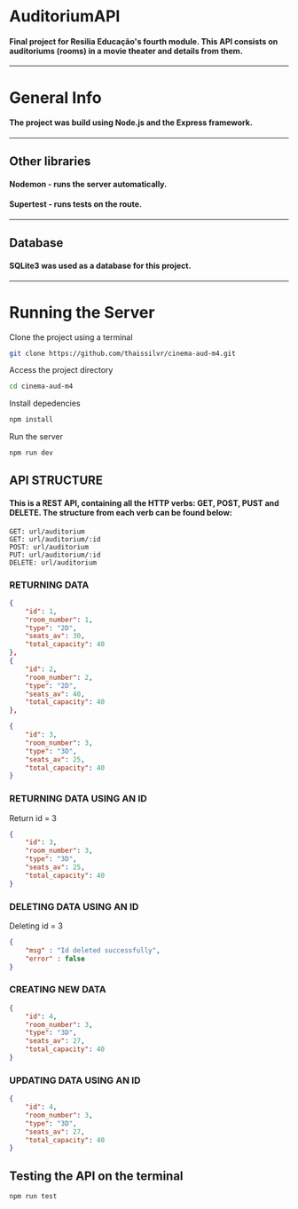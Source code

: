 # AuditoriumAPI

#### Final project for Resilia Educação's fourth module. This API consists on auditoriums (rooms) in a movie theater and details from them. 

---
# General Info
#### The project was build using Node.js and the Express framework.
---
## Other libraries
#### Nodemon - runs the server automatically.
#### Supertest - runs tests on the route.
---
## Database
#### SQLite3 was used as a database for this project.
---

# Running the Server

Clone the project using a terminal
```bash
git clone https://github.com/thaissilvr/cinema-aud-m4.git
```
Access the project directory
```bash
cd cinema-aud-m4
```
Install depedencies
```bash
npm install
```
Run the server
```bash
npm run dev
```

## API STRUCTURE
#### This is a REST API, containing all the HTTP verbs: GET, POST, PUST and DELETE. The structure from each verb can be found below:
~~~
GET: url/auditorium
GET: url/auditorium/:id
POST: url/auditorium
PUT: url/auditorium/:id
DELETE: url/auditorium
~~~

### RETURNING DATA
~~~JSON
{
    "id": 1,
    "room_number": 1,
    "type": "2D",
    "seats_av": 30,
    "total_capacity": 40
},
{
    "id": 2,
    "room_number": 2,
    "type": "2D",
    "seats_av": 40,
    "total_capacity": 40
},

{
    "id": 3,
    "room_number": 3,
    "type": "3D",
    "seats_av": 25,
    "total_capacity": 40
}

~~~


### RETURNING DATA USING AN ID
Return id = 3
~~~JSON
{
    "id": 3,
    "room_number": 3,
    "type": "3D",
    "seats_av": 25,
    "total_capacity": 40
}
~~~

### DELETING DATA USING AN ID
Deleting id = 3
~~~JSON
{
    "msg" : "Id deleted successfully",
    "error" : false
}
~~~
### CREATING NEW DATA
~~~JSON
{
    "id": 4,
    "room_number": 3,
    "type": "3D",
    "seats_av": 27,
    "total_capacity": 40
}
~~~
### UPDATING DATA USING AN ID
~~~JSON
{
    "id": 4,
    "room_number": 3,
    "type": "3D",
    "seats_av": 27,
    "total_capacity": 40
}
~~~

## Testing the API on the terminal
```bash
npm run test
````
